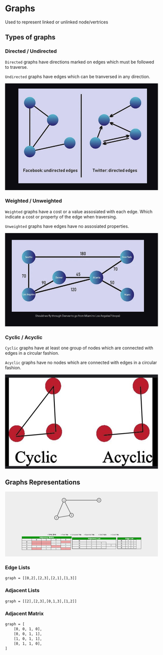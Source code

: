 # Graphs

Used to represent linked or unlinked node/vertrices




## Types of graphs

### Directed / Undirected

`Directed` graphs have directions marked on edges which must be followed to traverse.

`Undirected` graphs have edges which can be tranversed in any direction.

![image info](../images/graphd-ud.JPG)

### Weighted / Unweighted

`Weighted` graphs have a cost or a value assosiated with each edge. Which indicate a cost or property of the edge when traversing.

`Unweighted` graphs have edges have no assosiated properties.

![image info](../images/graphw-uw.JPG)

### Cyclic / Acyclic

`Cyclic` graphs have at least one group of nodes which are connected with edges in a circular fashion.

`Acyclic` graphs have no nodes which are connected with edges in a circular fashion.

![image info](../images/graphc-a.JPG)


## Graphs Representations
![image info](../images/graph.JPG)


### Edge Lists

```
graph = [[0,2],[2,3],[2,1],[1,3]]
```

### Adjacent Lists

```
graph = [[2],[2,3],[0,1,3],[1,2]]
```

### Adjacent Matrix

```
graph = [
    [0, 0, 1, 0],
    [0, 0, 1, 1],
    [1, 0, 1, 1],
    [0, 1, 1, 0],
]
```
